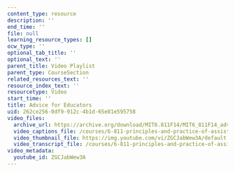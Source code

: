 ```yaml
---
content_type: resource
description: ''
end_time: ''
file: null
learning_resource_types: []
ocw_type: ''
optional_tab_title: ''
optional_text: ''
parent_title: Video Playlist
parent_type: CourseSection
related_resources_text: ''
resource_index_text: ''
resourcetype: Video
start_time: ''
title: Advice for Educators
uid: 262ce256-0df9-912c-4b1d-65e81e595758
video_files:
  archive_url: https://archive.org/download/MIT6.811F14/MIT6_811F14_advice_for_educators_300k.mp4
  video_captions_file: /courses/6-811-principles-and-practice-of-assistive-technology-fall-2014/4fa642de3d29516588e33a6a58e09e08_ZGCJabWew3A.vtt
  video_thumbnail_file: https://img.youtube.com/vi/ZGCJabWew3A/default.jpg
  video_transcript_file: /courses/6-811-principles-and-practice-of-assistive-technology-fall-2014/e8ff97261a7e8f7c82287c8d0def2867_ZGCJabWew3A.pdf
video_metadata:
  youtube_id: ZGCJabWew3A
---
```

